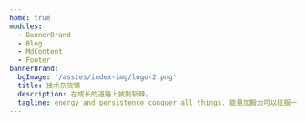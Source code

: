 ```yaml
---
home: true
modules:
  - BannerBrand
  - Blog
  - MdContent
  - Footer
bannerBrand:
  bgImage: '/asstes/index-img/logo-2.png'
  title: 技术杂货铺
  description: 在成长的道路上披荆斩棘。
  tagline: energy and persistence conquer all things. 能量加毅力可以征服一切。
---
```

<style>
  .description,.tagline {
    color:#fff;
  }
  .footer-wrapper {
    position: fixed;
    bottom: 0;
    left: 0;
    right: 0;
    border: none;
    background-color: rgb(49 89 119 / 0.1);
  }
  .xicon-content,.xicon-icon {
    color:skyblue !important;
  }
  .navbar-container{
    background-color: rgb(255 255 255 / 0.3);
  }
  .search-box input {
    border-color:#fff;
  }
</style>